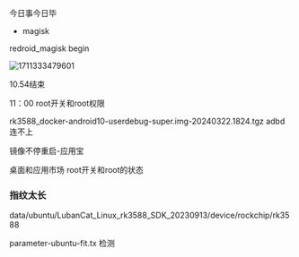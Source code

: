 今日事今日毕

- magisk


redroid_magisk begin

![1711333479601](image/23-3-25/1711333479601.png)


10.54结束


11：00 root开关和root权限


rk3588_docker-android10-userdebug-super.img-20240322.1824.tgz  adbd连不上

镜像不停重启-应用宝

桌面和应用市场
root开关和root的状态

### 指纹太长

data/ubuntu/LubanCat_Linux_rk3588_SDK_20230913/device/rockchip/rk3588

parameter-ubuntu-fit.tx 检测
